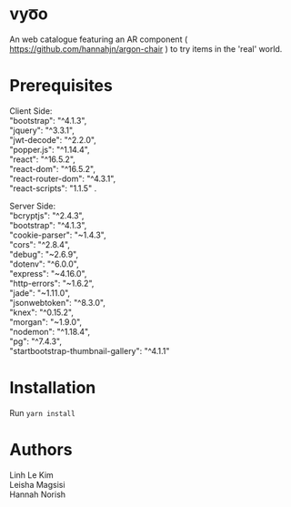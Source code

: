 # vyo͞o

An web catalogue featuring an AR component ( https://github.com/hannahjn/argon-chair ) to try items in the 'real' world.

# Prerequisites
Client Side:  
    "bootstrap": "^4.1.3",  
    "jquery": "^3.3.1",  
    "jwt-decode": "^2.2.0",  
    "popper.js": "^1.14.4",  
    "react": "^16.5.2",  
    "react-dom": "^16.5.2",  
    "react-router-dom": "^4.3.1",  
    "react-scripts": "1.1.5" . 

Server Side:  
    "bcryptjs": "^2.4.3",  
    "bootstrap": "^4.1.3",  
    "cookie-parser": "~1.4.3",  
    "cors": "^2.8.4",  
    "debug": "~2.6.9",  
    "dotenv": "^6.0.0",  
    "express": "~4.16.0",  
    "http-errors": "~1.6.2",  
    "jade": "~1.11.0",  
    "jsonwebtoken": "^8.3.0",  
    "knex": "^0.15.2",  
    "morgan": "~1.9.0",  
    "nodemon": "^1.18.4",  
    "pg": "^7.4.3",  
    "startbootstrap-thumbnail-gallery": "^4.1.1"  
  
  # Installation
  
  Run `yarn install`
  
  # Authors
  Linh Le Kim  
  Leisha Magsisi  
  Hannah Norish  
  
  
  
  
